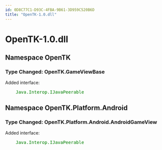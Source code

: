 ```yaml
---
id: 0D8C77C1-D93C-4FBA-9B61-3D959C520B6D
title: "OpenTK-1.0.dll"
---
```


# OpenTK-1.0.dll

## Namespace OpenTK

### Type Changed: OpenTK.GameViewBase

Added interface:

<pre style='color: green'>
	Java.Interop.IJavaPeerable
</pre>

## Namespace OpenTK.Platform.Android

### Type Changed: OpenTK.Platform.Android.AndroidGameView

Added interface:

<pre style='color: green'>
	Java.Interop.IJavaPeerable
</pre>
